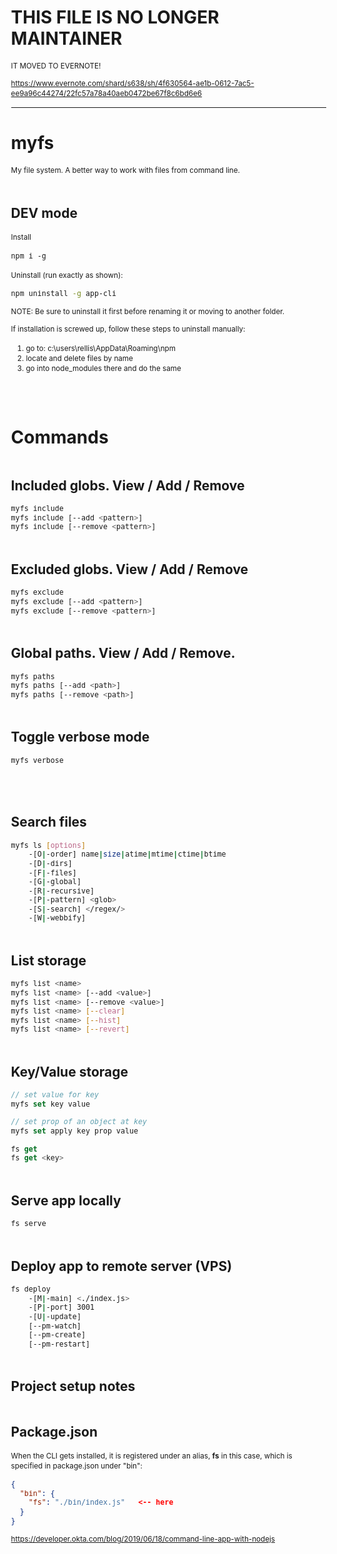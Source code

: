 # THIS FILE IS NO LONGER MAINTAINER

IT MOVED TO EVERNOTE!

https://www.evernote.com/shard/s638/sh/4f630564-ae1b-0612-7ac5-ee9a96c44274/22fc57a78a40aeb0472be67f8c6bd6e6


---

# myfs
My file system.  A better way to work with files from command line.

## DEV mode

Install
```
npm i -g
```

Uninstall (run exactly as shown):
```bash
npm uninstall -g app-cli
```
NOTE: Be sure to uninstall it first before renaming it or moving to another folder.

If installation is screwed up, follow these steps to uninstall manually: 

1. go to: c:\users\rellis\AppData\Roaming\npm 
2. locate and delete files by name
3. go into node_modules there and do the same
```bash

```

<br>

# Commands

## Included globs.  View / Add / Remove
```bash
myfs include 
myfs include [--add <pattern>]
myfs include [--remove <pattern>]
```

## Excluded globs.  View / Add / Remove
```bash
myfs exclude 
myfs exclude [--add <pattern>]
myfs exclude [--remove <pattern>]
```

## Global paths.  View / Add / Remove.
```bash
myfs paths                     
myfs paths [--add <path>]      
myfs paths [--remove <path>]   
```

## Toggle verbose mode
```bash
myfs verbose
```

<br>

## Search files
```bash
myfs ls [options]
    -[O|-order] name|size|atime|mtime|ctime|btime
    -[D|-dirs] 
    -[F|-files] 
    -[G|-global]
    -[R|-recursive]
    -[P|-pattern] <glob>
    -[S|-search] </regex/>
    -[W|-webbify] 
```

## List storage
```bash
myfs list <name>
myfs list <name> [--add <value>]
myfs list <name> [--remove <value>]
myfs list <name> [--clear]
myfs list <name> [--hist]
myfs list <name> [--revert]
```

## Key/Value storage

```js
// set value for key
myfs set key value
```

```js
// set prop of an object at key
myfs set apply key prop value 
```

```js
fs get
fs get <key>
```

## Serve app locally
```bash
fs serve
```

## Deploy app to remote server (VPS)
```bash
fs deploy 
    -[M|-main] <./index.js>
    -[P|-port] 3001
    -[U|-update]
    [--pm-watch]
    [--pm-create]
    [--pm-restart]
```

## Project setup notes

## Package.json
When the CLI gets installed, it is registered under an alias, **fs** in this case, which is specified in package.json under "bin": 
```json
{
  "bin": {
    "fs": "./bin/index.js"   <-- here
  }
}
```
https://developer.okta.com/blog/2019/06/18/command-line-app-with-nodejs


<style>
html, body {
    margin: 0;
    padding: 3vw;
}

p, code, td, th, li { font-size: smaller; line-height: 1.4;  }

h2 {
    margin-top: 5vw;
}
table {
    
    width: 100%;
}
th:first-of-type,
td:first-of-type  { 
    width: 1%;
    min-width: unset;
}
th, td { 
    width: 99%;
}
th {
    
    font-weight: bold;
}
td {
    vertical-align: top;
}
</style>
